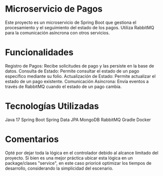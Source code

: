 # Microservicio de Pagos
Este proyecto es un microservicio de Spring Boot que gestiona el procesamiento y el seguimiento del estado de los pagos. 
Utiliza RabbitMQ para la comunicación asíncrona con otros servicios.

# Funcionalidades
Registro de Pagos: Recibe solicitudes de pago y las persiste en la base de datos.
Consulta de Estado: Permite consultar el estado de un pago específico mediante su folio.
Actualización de Estado: Permite actualizar el estado de un pago existente.
Comunicación Asíncrona: Envía eventos a través de RabbitMQ cuando el estado de un pago cambia.

# Tecnologías Utilizadas
Java 17
Spring Boot
Spring Data JPA
MongoDB
RabbitMQ
Gradle
Docker

# Comentarios
Opté por dejar toda la lógica en el controlador debido al alcance limitado del proyecto. 
Si bien es una mejor práctica ubicar esta lógica en un package/clases "service", en este caso prioricé optimizar los tiempos de desarrollo, considerando la simplicidad del escenario.
